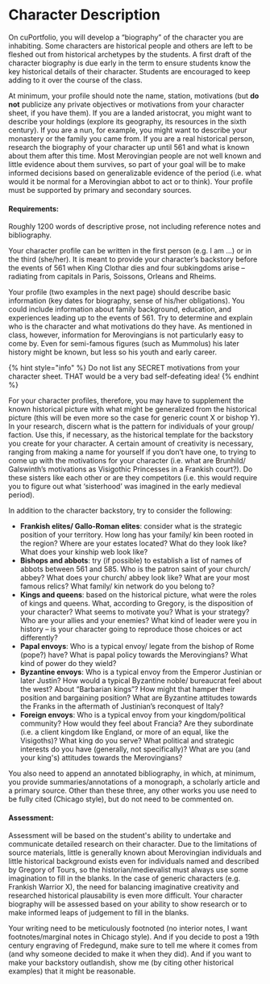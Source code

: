 # Character Description

On cuPortfolio, you will develop a “biography” of the character you are inhabiting. Some characters are historical people and others are left to be fleshed out from historical archetypes by the students. A first draft of the character biography is due early in the term to ensure students know the key historical details of their character. Students are encouraged to keep adding to it over the course of the class.&#x20;

At minimum, your profile should note the name, station, motivations (but **do not** publicize any private objectives or motivations from your character sheet, if you have them). If you are a landed aristocrat, you might want to describe your holdings (explore its geography, its resources in the sixth century). If you are a nun, for example, you might want to describe your monastery or the family you came from. If you are a real historical person, research the biography of your character up until 561 and what is known about them after this time. Most Merovingian people are not well known and little evidence about them survives, so part of your goal will be to make informed decisions based on generalizable evidence of the period (i.e. what would it be normal for a Merovingian abbot to act or to think). Your profile must be supported by primary and secondary sources.

#### Requirements:&#x20;

Roughly 1200 words of descriptive prose, not including reference notes and bibliography.&#x20;

Your character profile can be written in the first person (e.g. I am …) or in the third (she/her). It is meant to provide your character’s backstory before the events of 561 when King Clothar dies and four subkingdoms arise – radiating from capitals in Paris, Soissons, Orleans and Rheims.

Your profile (two examples in the next page) should describe basic information (key dates for biography, sense of his/her obligations). You could include information about family background, education, and experiences leading up to the events of 561. Try to determine and explain who is the character and what motivations do they have. As mentioned in class, however, information for Merovingians is not particularly easy to come by. Even for semi-famous figures (such as Mummolus) his later history might be known, but less so his youth and early career.&#x20;

{% hint style="info" %}
Do not list any SECRET motivations from your character sheet. THAT would be a very bad self-defeating idea!
{% endhint %}

For your character profiles, therefore, you may have to supplement the known historical picture with what might be generalized from the historical picture (this will be even more so the case for generic count X or bishop Y). In your research, discern what is the pattern for individuals of your group/ faction. Use this, if necessary, as the historical template for the backstory you create for your character. A certain amount of creativity is necessary, ranging from making a name for yourself if you don’t have one, to trying to come up with the motivations for your character (i.e. what are Brunhild/ Galswinth’s motivations as Visigothic Princesses in a Frankish court?). Do these sisters like each other or are they competitors (i.e. this would require you to figure out what ‘sisterhood’ was imagined in the early medieval period).

In addition to the character backstory, try to consider the following:

* **Frankish elites/ Gallo-Roman elites**: consider what is the strategic position of your territory. How long has your family/ kin been rooted in the region? Where are your estates located? What do they look like? What does your kinship web look like?
* **Bishops and abbots**: try (if possible) to establish a list of names of abbots between 561 and 585. Who is the patron saint of your church/ abbey? What does your church/ abbey look like? What are your most famous relics? What family/ kin network do you belong to?
* **Kings and queens**: based on the historical picture, what were the roles of kings and queens. What, according to Gregory, is the disposition of your character? What seems to motivate you? What is your strategy? Who are your allies and your enemies? What kind of leader were you in history – is your character going to reproduce those choices or act differently?
* **Papal envoys**: Who is a typical envoy/ legate from the bishop of Rome (pope?) have? What is papal policy towards the Merovingians? What kind of power do they wield?
* **Byzantine envoys**: Who is a typical envoy from the Emperor Justinian or later Justin? How would a typical Byzantine noble/ bureaucrat feel about the west? About “Barbarian kings”? How might that hamper their position and bargaining position? What are Byzantine attitudes towards the Franks in the aftermath of Justinian’s reconquest of Italy?
* **Foreign envoys**: Who is a typical envoy from your kingdom/political community? How would they feel about Francia? Are they subordinate (i.e. a client kingdom like England, or more of an equal, like the Visigoths)? What king do you serve? What political and strategic interests do you have (generally, not specifically)? What are you (and your king's) attitudes towards the Merovingians?

You also need to append an annotated bibliography, in which, at minimum, you provide summaries/annotations of a monograph, a scholarly article and a primary source. Other than these three, any other works you use need to be fully cited (Chicago style), but do not need to be commented on.&#x20;

#### **Assessment**:&#x20;

Assessment will be based on the student's ability to undertake and communicate detailed research on their character. Due to the limitations of source materials, little is generally known about Merovingian individuals and little historical background exists even for individuals named and described by Gregory of Tours, so the historian/medievalist must always use some imagination to fill in the blanks. In the case of generic characters (e.g. Frankish Warrior X), the need for balancing imaginative creativity and researched historical plausability is even more difficult. Your character biography will be assessed based on your ability to show research or to make informed leaps of judgement to fill in the blanks.&#x20;

Your writing need to be meticulously footnoted (no interior notes, I want footnotes/marginal notes in Chicago style). And if you decide to post a 19th century engraving of Fredegund, make sure to tell me where it comes from (and why someone decided to make it when they did). And if you want to make your backstory outlandish, show me (by citing other historical examples) that it might be reasonable.&#x20;
